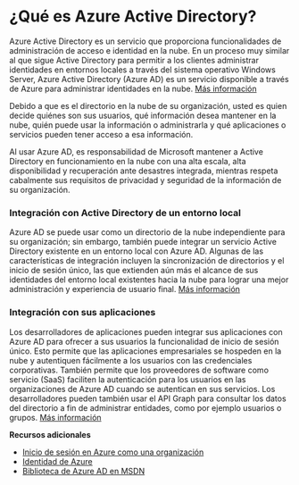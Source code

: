 ﻿<properties 
	pageTitle="¿Qué es Azure Active Directory?" 
	description="Use Azure Active Directory para ampliar sus identidades locales existentes en la nube para lograr una experiencia de usuario final y administración mejoradas, mientras que Microsoft mantiene Active Directory en ejecución en la nube con recuperación ante desastres integrada y alta escala y disponibilidad. O bien, desarrolle aplicaciones integradas de Azure AD para su organización o para otras organizaciones." 
	services="active-directory" 
	documentationCenter="" 
	authors="Justinha" 
	manager="terrylan" 
	editor=""/>

<tags 
	ms.service="active-directory" 
	ms.workload="identity" 
	ms.tgt_pltfrm="na" 
	ms.devlang="na" 
	ms.topic="article" 
	ms.date="02/03/2015" 
	ms.author="justinha"/>





<h1 id="whatisaad">¿Qué es Azure Active Directory?</h1>

Azure Active Directory es un servicio que proporciona funcionalidades de administración de acceso e identidad en la nube. En un proceso muy similar al que sigue Active Directory para permitir a los clientes administrar identidades en entornos locales a través del sistema operativo Windows Server, Azure Active Directory (Azure AD) es un servicio disponible a través de Azure para administrar identidades en la nube.  [Más información](http://msdn.microsoft.com/library/hh967611.aspx)

Debido a que es el directorio en la nube de su organización, usted es quien decide quiénes son sus usuarios, qué información desea mantener en la nube, quién puede usar la información o administrarla y qué aplicaciones o servicios pueden tener acceso a esa información. 

Al usar Azure AD, es responsabilidad de Microsoft mantener a Active Directory en funcionamiento en la nube con una alta escala, alta disponibilidad y recuperación ante desastres integrada, mientras respeta cabalmente sus requisitos de privacidad y seguridad de la información de su organización.

<h3>Integración con Active Directory de un entorno local</h3>

Azure AD se puede usar como un directorio de la nube independiente para su organización; sin embargo, también puede integrar un servicio Active Directory existente en un entorno local con Azure AD. Algunas de las características de integración incluyen la sincronización de directorios y el inicio de sesión único, las que extienden aún más el alcance de sus identidades del entorno local existentes hacia la nube para lograr una mejor administración y experiencia de usuario final. 
 [Más información](http://msdn.microsoft.com/library/jj573653)

<h3>Integración con sus aplicaciones</h3>

Los desarrolladores de aplicaciones pueden integrar sus aplicaciones con Azure AD para ofrecer a sus usuarios la funcionalidad de inicio de sesión único. Esto permite que las aplicaciones empresariales se hospeden en la nube y autentiquen fácilmente a los usuarios con las credenciales corporativas. También permite que los proveedores de software como servicio (SaaS) faciliten la autenticación para los usuarios en las organizaciones de Azure AD cuando se autentican en sus servicios. Los desarrolladores pueden también usar el API Graph para consultar los datos del directorio a fin de administrar entidades, como por ejemplo usuarios o grupos. [Más información](http://go.microsoft.com/fwlink/?LinkID=290817&clcid=0x409)

**Recursos adicionales**

* [Inicio de sesión en Azure como una organización](/es-es/manage/services/identity/organizational-account/)
* [Identidad de Azure](/es-es/manage/windows/fundamentals/identity/)
* [Biblioteca de Azure AD en MSDN](http://go.microsoft.com/fwlink/?LinkId=293425)

<!--HONumber=46--> 
